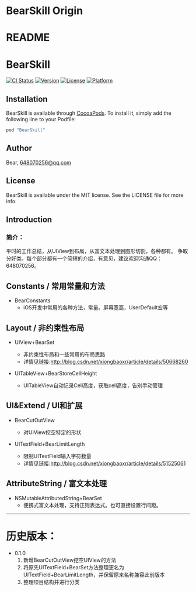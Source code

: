 # BearSkill Origin

# README

# BearSkill

[![CI Status](http://img.shields.io/travis/Bear/BearSkill.svg?style=flat)](https://travis-ci.org/Bear/BearSkill)
[![Version](https://img.shields.io/cocoapods/v/BearSkill.svg?style=flat)](http://cocoapods.org/pods/BearSkill)
[![License](https://img.shields.io/cocoapods/l/BearSkill.svg?style=flat)](http://cocoapods.org/pods/BearSkill)
[![Platform](https://img.shields.io/cocoapods/p/BearSkill.svg?style=flat)](http://cocoapods.org/pods/BearSkill)

## Installation

BearSkill is available through [CocoaPods](http://cocoapods.org). To install
it, simply add the following line to your Podfile:

```ruby
pod "BearSkill"
```

## Author

Bear, 648070256@qq.com

## License

BearSkill is available under the MIT license. See the LICENSE file for more info.

Introduction
------------

### 简介：
平时的工作总结，从UIView到布局，从富文本处理到图形切割，各种都有。
争取分好类。每个部分都有一个简短的介绍，有意见，建议欢迎沟通QQ：648070256。

## Constants / 常用常量和方法
* BearConstants
  * iOS开发中常用的各种方法，常量。屏幕宽高，UserDefault宏等


## Layout / 非约束性布局
* UIView+BearSet
  * 非约束性布局和一些常用的布局思路
  * 详情见链接:http://blog.csdn.net/xiongbaoxr/article/details/50668260

* UITableView+BearStoreCellHeight
  * UITableView自动记录Cell高度，获取cell高度，告别手动管理



## UI&Extend / UI和扩展
* BearCutOutView
  * 对UIView挖空特定的形状

* UITextField+BearLimitLength
  * 限制UITextField输入字符数量
  * 详情见链接:http://blog.csdn.net/xiongbaoxr/article/details/51525061



## AttributeString / 富文本处理
* NSMutableAttributedString+BearSet
  * 便携式富文本处理，支持正则表达式。也可直接设置行间距。
  
  

---
# 历史版本：
* 0.1.0
  1. 新增BearCutOutView挖空UIView的方法
  2. 将原先UITextField+BearSet方法整理更名为UITextField+BearLimitLength，并保留原来名称兼容此前版本
  3. 整理项目结构并进行分类
